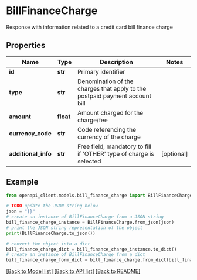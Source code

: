 # BillFinanceCharge

Response with information related to a credit card bill finance charge

## Properties

Name | Type | Description | Notes
------------ | ------------- | ------------- | -------------
**id** | **str** | Primary identifier | 
**type** | **str** | Denomination of the charges that apply to the postpaid payment account bill | 
**amount** | **float** | Amount charged for the charge/fee | 
**currency_code** | **str** | Code referencing the currency of the charge | 
**additional_info** | **str** | Free field, mandatory to fill if &#39;OTHER&#39; type of charge is selected | [optional] 

## Example

```python
from openapi_client.models.bill_finance_charge import BillFinanceCharge

# TODO update the JSON string below
json = "{}"
# create an instance of BillFinanceCharge from a JSON string
bill_finance_charge_instance = BillFinanceCharge.from_json(json)
# print the JSON string representation of the object
print(BillFinanceCharge.to_json())

# convert the object into a dict
bill_finance_charge_dict = bill_finance_charge_instance.to_dict()
# create an instance of BillFinanceCharge from a dict
bill_finance_charge_form_dict = bill_finance_charge.from_dict(bill_finance_charge_dict)
```
[[Back to Model list]](../README.md#documentation-for-models) [[Back to API list]](../README.md#documentation-for-api-endpoints) [[Back to README]](../README.md)


